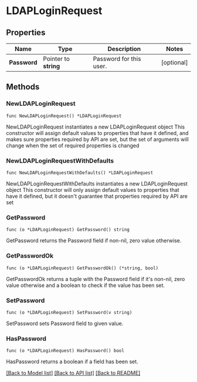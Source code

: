 # LDAPLoginRequest


## Properties

Name | Type | Description | Notes
------------ | ------------- | ------------- | -------------
**Password** | Pointer to **string** | Password for this user. | [optional] 



## Methods


### NewLDAPLoginRequest

`func NewLDAPLoginRequest() *LDAPLoginRequest`

NewLDAPLoginRequest instantiates a new LDAPLoginRequest object
This constructor will assign default values to properties that have it defined,
and makes sure properties required by API are set, but the set of arguments
will change when the set of required properties is changed

### NewLDAPLoginRequestWithDefaults

`func NewLDAPLoginRequestWithDefaults() *LDAPLoginRequest`

NewLDAPLoginRequestWithDefaults instantiates a new LDAPLoginRequest object
This constructor will only assign default values to properties that have it defined,
but it doesn't guarantee that properties required by API are set


### GetPassword

`func (o *LDAPLoginRequest) GetPassword() string`

GetPassword returns the Password field if non-nil, zero value otherwise.

### GetPasswordOk

`func (o *LDAPLoginRequest) GetPasswordOk() (*string, bool)`

GetPasswordOk returns a tuple with the Password field if it's non-nil, zero value otherwise
and a boolean to check if the value has been set.

### SetPassword

`func (o *LDAPLoginRequest) SetPassword(v string)`

SetPassword sets Password field to given value.


### HasPassword

`func (o *LDAPLoginRequest) HasPassword() bool`

HasPassword returns a boolean if a field has been set.









[[Back to Model list]](../README.md#documentation-for-models) [[Back to API list]](../README.md#documentation-for-api-endpoints) [[Back to README]](../README.md)


